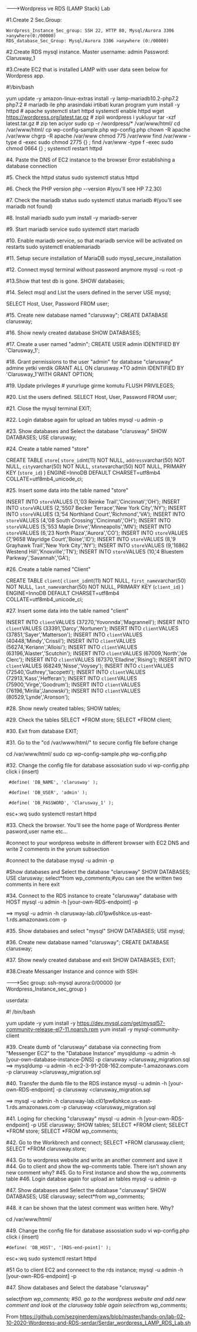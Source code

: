 --->Wordpress ve RDS (LAMP Stack) Lab

#1.Create 2 Sec.Group:

    Wordpress_Instance_Sec_group: SSH 22, HTTP 80, Mysql/Aurora 3306  >anywhere(0:/00000)
    RDS_database_Sec_Group: Mysql/Aurora 3306 >anywhere (0:/00000)

#2.Create RDS mysql instance.
Master username: admin
Password: Clarusway_1

#3.Create EC2 that is installed LAMP with user data seen below for Wordpress app.

#!/bin/bash

yum update -y
amazon-linux-extras install -y lamp-mariadb10.2-php7.2 php7.2  # mariadb ile php arasindaki irtibati kuran program
yum install -y httpd # apache
systemctl start httpd
systemctl enable httpd
wget https://wordpress.org/latest.tar.gz # zipli wordpress i yukluyur
tar -xzf latest.tar.gz # zip ten aciyor
sudo cp -r /wordpress/* /var/www/html/ 
cd /var/www/html/
cp wp-config-sample.php wp-config.php
chown -R apache /var/www
chgrp -R apache /var/www
chmod 775 /var/www
find /var/www -type d -exec sudo chmod 2775 {} \;
find /var/www -type f -exec sudo chmod 0664 {} \;
systemctl restart httpd

#4. Paste the DNS of EC2 instance to the browser 
Error establishing a database connection

#5. Check the httpd status
sudo systemctl status  httpd

#6. Check the PHP version
php --version 
   #(you'll see HP 7.2.30)

#7. Check the mariadb status
sudo systemctl status mariadb
   #(you'll see mariadb not found)

#8. Install mariadb 
sudo yum install -y mariadb-server

#9. Start mariadb service
sudo systemctl start mariadb

#10. Enable mariadb service, so that mariadb service will be activated on restarts
sudo systemctl enablemariadb

#11. Setup secure installation of MariaDB
sudo mysql_secure_installation

#12. Connect mysql terminal without password anymore
mysql -u root -p

#13.Show that test db is gone.
SHOW databases;

#14. Select msql and List the users defined in the server
USE mysql;

SELECT Host, User, Password FROM user;

#15. Create new database named "clarusway";
CREATE DATABASE clarusway;

#16. Show newly created database
SHOW DATABASES;

#17. Create a user named "admin"; 
CREATE USER admin IDENTIFIED BY 'Clarusway_1';

#18. Grant permissions to the user "admin" for database "clarusway" admine yetki verdik
GRANT ALL ON clarusway.*TO admin IDENTIFIED BY 'Clarusway_1'WITH GRANT OPTION;

#19. Update privileges # yururluge girme komutu
FLUSH PRIVILEGES;

#20. List the users defined.
SELECT Host, User, Password FROM user;

#21. Close the mysql terminal
EXIT;


#22. Login databse again for upload an tables 
mysql -u admin -p

#23. Show databases and Select the database "clarusway"
SHOW DATABASES;
USE clarusway;

#24. Create a table named "store" 

CREATE TABLE `store`(
  `store_id`int(11) NOT NULL,
  `address`varchar(50) NOT NULL,
  `city`varchar(50) NOT NULL,
  `state`varchar(50) NOT NULL,
  PRIMARY KEY (`store_id`)
) ENGINE=InnoDB DEFAULT CHARSET=utf8mb4 COLLATE=utf8mb4_unicode_ci;

#25. Insert some data into the table named "store"

INSERT INTO `store`VALUES (1,'03 Reinke Trail','Cincinnati','OH');
INSERT INTO `store`VALUES (2,'5507 Becker Terrace','New York City','NY');
INSERT INTO `store`VALUES (3,'54 Northland Court','Richmond','VA');
INSERT INTO `store`VALUES (4,'08 South Crossing','Cincinnati','OH');
INSERT INTO `store`VALUES (5,'553 Maple Drive','Minneapolis','MN');
INSERT INTO `store`VALUES (6,'23 North Plaza','Aurora','CO');
INSERT INTO `store`VALUES (7,'9658 Wayridge Court','Boise','ID');
INSERT INTO `store`VALUES (8,'9 Grayhawk Trail','New York City','NY');
INSERT INTO `store`VALUES (9,'16862 Westend Hill','Knoxville','TN');
INSERT INTO `store`VALUES (10,'4 Bluestem Parkway','Savannah','GA');

#26. Create a table named "Client"

CREATE TABLE `client`(
  `client_id`int(11) NOT NULL,
  `first_name`varchar(50) NOT NULL,
  `last_name`varchar(50) NOT NULL,
  PRIMARY KEY (`client_id`)
) ENGINE=InnoDB DEFAULT CHARSET=utf8mb4 COLLATE=utf8mb4_unicode_ci;

#27. Insert some data into the table named "client"

INSERT INTO `client`VALUES (37270,'Yovonnda','Magrannell');
INSERT INTO `client`VALUES (33391,'Darcy','Nortunen');
INSERT INTO `client`VALUES (37851,'Sayer','Matterson');
INSERT INTO `client`VALUES (40448,'Mindy','Crissil');
INSERT INTO `client`VALUES (56274,'Keriann','Alloisi');
INSERT INTO `client`VALUES (63196,'Alaster','Scutchin');
INSERT INTO `client`VALUES (67009,'North','de Clerc');
INSERT INTO `client`VALUES (67370,'Elladine','Rising');
INSERT INTO `client`VALUES (68249,'Nisse','Voysey');
INSERT INTO `client`VALUES (72540,'Guthrey','Iacopetti');
INSERT INTO `client`VALUES (72913,'Kass','Hefferan');
INSERT INTO `client`VALUES (75900,'Virge','Goodrum');
INSERT INTO `client`VALUES (76196,'Mirilla','Janowski');
INSERT INTO `client`VALUES (80529,'Lynde','Aronson');

#28. Show newly created tables;
SHOW tables;

#29. Check the tables
SELECT *FROM store;
SELECT *FROM client;

#30. Exit from database
EXIT;

#31. Go to the "cd /var/www/html/" to secure config file before change

cd /var/www/html/
sudo cp wp-config-sample.php wp-config.php

#32. Change the config file for database assosiation
sudo vi wp-config.php
click i (insert)

     #define( 'DB_NAME', 'clarusway' );

     #define( 'DB_USER', 'admin' );

     #define( 'DB_PASSWORD', 'Clarusway_1' );

esc+:wq
sudo systemctl restart httpd

#33. Check the browser. You'll see the home page of Wordpress
      #enter pasword,user name etc... 


#connect to your wordpress website in different browser with EC2 DNS and write 2 comments in the yorum subsection

#connect to the database
mysql -u admin -p

#Show databases and Select the database "clarusway"
SHOW DATABASES;
USE clarusway;
select*from wp_comments;#you can see the written two comments in here
exit


#34. Connect to the RDS instance to create "clarusway" database with HOST
mysql -u admin -h [your-own-RDS-endpoint] -p

==> mysql -u admin -h clarusway-lab.cl01pw6shkce.us-east-1.rds.amazonaws.com -p

#35. Show databases and select "mysql"
SHOW DATABASES;
USE mysql;

#36. Create new database named "clarusway";
CREATE DATABASE clarusway;

#37. Show newly created database and exit
SHOW DATABASES;
EXIT;

#38.Create Messanger Instance and connce with SSH: 
  
--->Sec group: ssh-mysql aurora:0/00000 (or Wordpress_Instance_sec_group )
  
userdata:
    
#! /bin/bash

yum update -y
yum install -y https://dev.mysql.com/get/mysql57-community-release-el7-11.noarch.rpm
yum install -y mysql-community-client


#39. Create dumb of "clarusway" database via connecting from "Messenger EC2" to the "Database Instance"
mysqldump -u admin -h [your-own-database-instance-DNS] -p clarusway >clarusway_migration.sql
==>   mysqldump -u admin -h ec2-3-91-208-162.compute-1.amazonaws.com -p clarusway >clarusway_migration.sql

#40. Transfer the dumb file to the RDS instance 
mysql -u admin -h [your-own-RDS-endpoint] -p clarusway <clarusway_migration.sql

==> mysql -u admin -h clarusway-lab.cl01pw6shkce.us-east-1.rds.amazonaws.com -p clarusway <clarusway_migration.sql
 
#41. Loging for checking "clarusway"
mysql -u admin -h [your-own-RDS-endpoint] -p
USE clarusway;
SHOW tables;
SELECT *FROM client;
SELECT *FROM store;
SELECT *FROM wp_comments;

#42. Go to the Workbrech and connect;
SELECT *FROM clarusway.client;
SELECT *FROM clarusway.store;


#43. Go to wordpress website and write an another comment and save it
#44. Go to client and show the wp-comments table. There isn't shown any new comment
why?
#45. Go to First instance and show the wp_comments table
#46. Login databse again for upload an tables 
mysql -u admin -p

#47. Show databases and Select the database "clarusway"
SHOW DATABASES;
USE clarusway;
select*from wp_comments;

#48. it can be shown that the latest comment was written here. Why? 

cd /var/www/html/

#49. Change the config file for database assosiation
sudo vi wp-config.php
click i (insert)

    #define( 'DB_HOST', '[RDS-end-point]' );

esc+:wq
sudo systemctl restart httpd

#51 Go to client EC2 and conneect to the rds instance;
mysql -u admin -h [your-own-RDS-endpoint] -p

#47. Show databases and Select the database "clarusway"

select*from wp_comments;
#50. go to the wordpress website and add new comment and look at the clarusway table again
select*from wp_comments;

From <https://github.com/sezginerdem/aws/blob/master/hands-on/lab-02-10-2020-Wordpress-and-RDS-serdar/Serdar_wordpress_LAMP_RDS_Lab.sh> 
